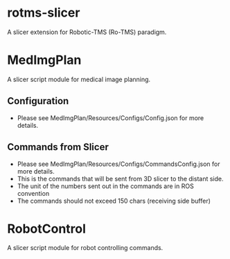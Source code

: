 # rotms-slicer
A slicer extension for Robotic-TMS (Ro-TMS) paradigm.

# MedImgPlan
A slicer script module for medical image planning. 
## Configuration
- Please see MedImgPlan/Resources/Configs/Config.json for more details.
## Commands from Slicer
- Please see MedImgPlan/Resources/Configs/CommandsConfig.json for more details.
- This is the commands that will be sent from 3D slicer to the distant side.
- The unit of the numbers sent out in the commands are in ROS convention
- The commands should not exceed 150 chars (receiving side buffer)

# RobotControl
A slicer script module for robot controlling commands. 
